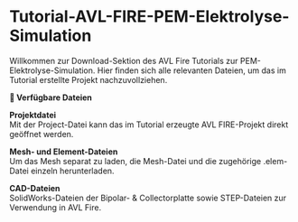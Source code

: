 # Tutorial-AVL-FIRE-PEM-Elektrolyse-Simulation
Willkommen zur Download-Sektion des AVL Fire Tutorials zur PEM-Elektrolyse-Simulation. Hier finden sich alle relevanten Dateien, um das im Tutorial erstellte Projekt nachzuvollziehen.


**📂 Verfügbare Dateien**

**Projektdatei**  
Mit der Project-Datei kann das im Tutorial erzeugte AVL FIRE-Projekt direkt geöffnet werden.

**Mesh- und Element-Dateien**  
Um das Mesh separat zu laden, die Mesh-Datei und die zugehörige .elem-Datei einzeln herunterladen.

**CAD-Dateien**  
SolidWorks-Dateien der Bipolar- & Collectorplatte sowie STEP-Dateien zur Verwendung in AVL Fire.
